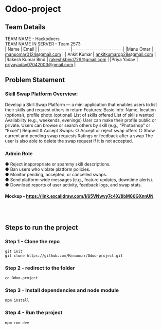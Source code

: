 # Odoo-project
## Team Details 
TEAM NAME - Hackodoers <br>
TEAM NAME IN SERVER - Team 2573 <br>
| Name                | Email                   |
|----------------|--------------------------|
|Manu Omar    | manuomar0124@gmail.com         |
| Ankit Kumar   | ankitkumardp28@gmail.com         |
|Rakesh Kumar Bind     | rakeshkbind729@gmail.com        |
|Priya Yadav     |  priyayadav07042003@gmail.com |

## Problem Statement
### Skill Swap Platform Overview:
Develop a Skill Swap Platform — a mini application that enables users to list their skills and request others in return Features: Basic info: Name, location (optional), profile photo (optional) List of skills offered List of skills wanted Availability (e.g., weekends, evenings) User can make their profile public or private. Users can browse or search others by skill (e.g., “Photoshop” or “Excel”) Request & Accept Swaps: ○ Accept or reject swap offers ○ Show current and pending swap requests Ratings or feedback after a swap The user is also able to delete the swap request if it is not accepted.<br>
### Admin Role
 ● Reject inappropriate or spammy skill descriptions. <br> ● Ban users who violate platform policies.<br>  ● Monitor pending, accepted, or cancelled swaps. <br> ● Send platform-wide messages (e.g., feature updates, downtime alerts). <br> ● Download reports of user activity, feedback logs, and swap stats. <br> 
#### Mockup - https://link.excalidraw.com/l/65VNwvy7c4X/8bM86GXnnUN
<br> <br> 
## Steps to run the project 
### Step 1 - Clone the repo
```
git init
git clone https://github.com/Manuomar/Odoo-project.git
```
### Step 2 - redirect to the folder 
```
cd Odoo-project
```
### Step 3 - Install dependencies and node module
```
npm install
```
### Step 4 - Run the project 
```
npm run dev
```
